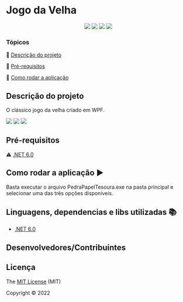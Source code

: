 <h1>Jogo da Velha</h1> 

<p align="center">
  <img src="https://img.shields.io/static/v1?label=.NET 6.0&message=framework&color=blue&style=for-the-badge&logo=.NET"/>
  <img src="https://img.shields.io/static/v1?label=C SHARP&message=10.0&color=blue&style=for-the-badge&logo=C#"/>
  <img src="http://img.shields.io/static/v1?label=License&message=MIT&color=green&style=for-the-badge"/>
   <img src="http://img.shields.io/static/v1?label=STATUS&message=CONCLUIDO&color=GREEN&style=for-the-badge"/>
</p>


### Tópicos 

:small_blue_diamond: [Descrição do projeto](#descrição-do-projeto)

:small_blue_diamond: [Pré-requisitos](#pré-requisitos)

:small_blue_diamond: [Como rodar a aplicação](#como-rodar-a-aplicação-arrow_forward)


## Descrição do projeto 
 <p>O clássico jogo da velha criado em WPF.</p>

<img src="https://user-images.githubusercontent.com/101216409/189740408-870b54dc-d58b-4cfa-8b89-3987efaa546d.jpg"/>
<img src="https://user-images.githubusercontent.com/101216409/189739716-f73eb675-cfac-4a96-8372-31d2b37c26d7.jpg"/>
<img src="https://user-images.githubusercontent.com/101216409/189739734-08efb323-10ed-48d9-8e03-31c678a1782e.jpg"/>
 

## Pré-requisitos

:warning: [.NET 6.0](https://dotnet.microsoft.com/en-us/download/dotnet/6.0)


## Como rodar a aplicação :arrow_forward:

Basta executar o arquivo PedraPapelTesoura.exe na pasta principal e selecionar uma das três opções disponíveis.



## Linguagens, dependencias e libs utilizadas :books:

- [.NET 6.0](https://dotnet.microsoft.com/en-us/download/dotnet/6.0)



## Desenvolvedores/Contribuintes




## Licença 

The [MIT License]() (MIT)

Copyright :copyright: 2022
